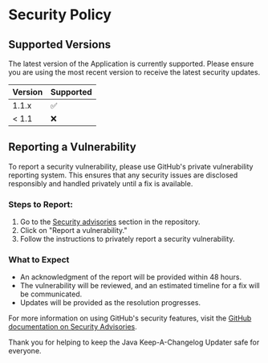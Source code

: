 # Security Policy

## Supported Versions

The latest version of the Application is currently supported. Please ensure you are using the most recent version to receive the latest security updates.

| Version | Supported          |
| ------- | ------------------ |
| 1.1.x   | :white_check_mark: |
| < 1.1   | :x:                |

## Reporting a Vulnerability

To report a security vulnerability, please use GitHub's private vulnerability reporting system. This ensures that any security issues are disclosed responsibly and handled privately until a fix is available.

### Steps to Report:

1. Go to the [Security advisories](https://github.com/kirbylink/java-e-liquid-calculator/security/advisories) section in the repository.
2. Click on "Report a vulnerability."
3. Follow the instructions to privately report a security vulnerability.

### What to Expect

- An acknowledgment of the report will be provided within 48 hours.
- The vulnerability will be reviewed, and an estimated timeline for a fix will be communicated.
- Updates will be provided as the resolution progresses.

For more information on using GitHub's security features, visit the [GitHub documentation on Security Advisories](https://docs.github.com/en/code-security/security-advisories).

Thank you for helping to keep the Java Keep-A-Changelog Updater safe for everyone.
